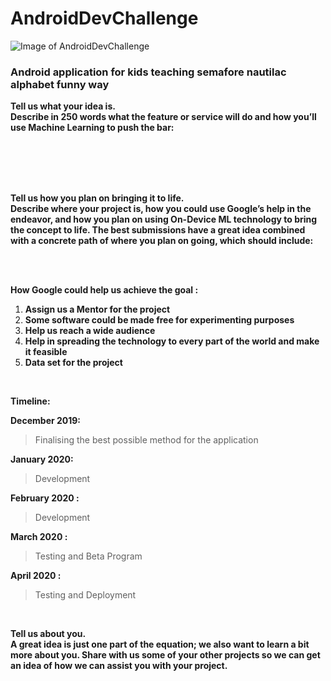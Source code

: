 # AndroidDevChallenge
![Image of AndroidDevChallenge](https://github.com/michalharakal/flaggie/blob/master/docs/images/adc.png)
### Android application for kids teaching semafore nautilac alphabet funny way

**Tell us what your idea is.   
Describe in 250 words what the feature or service will do and how you’ll use Machine Learning to push the bar:**  
<br/>
<br/>

<br/>
<br/>

**Tell us how you plan on bringing it to life.   
Describe where your project is, how you could use Google’s help in the endeavor, and how you plan on using On-Device ML technology to bring the concept to life. The best submissions have a great idea combined with a concrete path of where you plan on going, which should include:**  
<br/>


  
<br/>

**How Google could help us achieve the goal :**  
1. **Assign us a Mentor for the project**   
2. **Some software could be made free for experimenting purposes**  
3. **Help us reach a wide audience**  
4. **Help in spreading the technology to every part of the world and make it feasible**  
5. **Data set for the project**  
<br/>

**Timeline:**
 
 
**December 2019:**
>Finalising the best possible method for the application  
  
**January  2020:**
>Development
  
**February 2020 :**
>Development
  
**March 2020 :**
>Testing and Beta Program
  
**April 2020 :**
>Testing and Deployment
<br/>

**Tell us about you.  
A great idea is just one part of the equation; we also want to learn a bit more about you. Share with us some of your other projects so we can get an idea of how we can assist you with your project.**  
  
